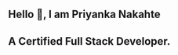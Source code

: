 ##                                                                                                 Hello 👋, I am Priyanka Nakahte

##                                                                                                 A Certified Full Stack Developer.


       
